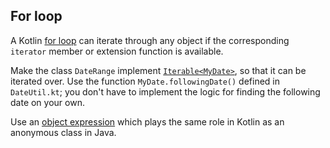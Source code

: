 ## For loop

A Kotlin [for loop](http://kotlinlang.org/docs/reference/control-flow.html#for-loops)
can iterate through any object if the corresponding `iterator` member or extension function is available.

Make the class `DateRange` implement [`Iterable<MyDate>`](https://kotlinlang.org/api/latest/jvm/stdlib/kotlin.collections/-iterable/),
so that it can be iterated over.
Use the function `MyDate.followingDate()` defined in `DateUtil.kt`;
you don't have to implement the logic for finding the following date on your own.

Use an [object expression](http://kotlinlang.org/docs/reference/object-declarations.html)
which plays the same role in Kotlin as an anonymous class in Java. 
